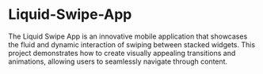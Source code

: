 # Liquid-Swipe-App
The Liquid Swipe App is an innovative mobile application that showcases the fluid and dynamic interaction of swiping between stacked widgets. This project demonstrates how to create visually appealing transitions and animations, allowing users to seamlessly navigate through content.
